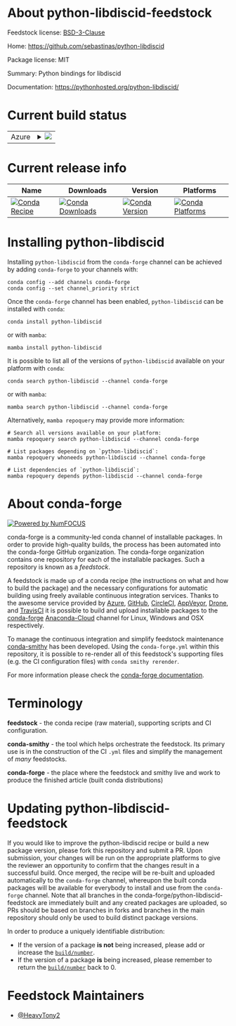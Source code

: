 About python-libdiscid-feedstock
================================

Feedstock license: [BSD-3-Clause](https://github.com/conda-forge/python-libdiscid-feedstock/blob/main/LICENSE.txt)

Home: https://github.com/sebastinas/python-libdiscid

Package license: MIT

Summary: Python bindings for libdiscid

Documentation: https://pythonhosted.org/python-libdiscid/

Current build status
====================


<table>
    
  <tr>
    <td>Azure</td>
    <td>
      <details>
        <summary>
          <a href="https://dev.azure.com/conda-forge/feedstock-builds/_build/latest?definitionId=20594&branchName=main">
            <img src="https://dev.azure.com/conda-forge/feedstock-builds/_apis/build/status/python-libdiscid-feedstock?branchName=main">
          </a>
        </summary>
        <table>
          <thead><tr><th>Variant</th><th>Status</th></tr></thead>
          <tbody><tr>
              <td>linux_64_python3.10.____cpython</td>
              <td>
                <a href="https://dev.azure.com/conda-forge/feedstock-builds/_build/latest?definitionId=20594&branchName=main">
                  <img src="https://dev.azure.com/conda-forge/feedstock-builds/_apis/build/status/python-libdiscid-feedstock?branchName=main&jobName=linux&configuration=linux%20linux_64_python3.10.____cpython" alt="variant">
                </a>
              </td>
            </tr><tr>
              <td>linux_64_python3.11.____cpython</td>
              <td>
                <a href="https://dev.azure.com/conda-forge/feedstock-builds/_build/latest?definitionId=20594&branchName=main">
                  <img src="https://dev.azure.com/conda-forge/feedstock-builds/_apis/build/status/python-libdiscid-feedstock?branchName=main&jobName=linux&configuration=linux%20linux_64_python3.11.____cpython" alt="variant">
                </a>
              </td>
            </tr><tr>
              <td>linux_64_python3.8.____cpython</td>
              <td>
                <a href="https://dev.azure.com/conda-forge/feedstock-builds/_build/latest?definitionId=20594&branchName=main">
                  <img src="https://dev.azure.com/conda-forge/feedstock-builds/_apis/build/status/python-libdiscid-feedstock?branchName=main&jobName=linux&configuration=linux%20linux_64_python3.8.____cpython" alt="variant">
                </a>
              </td>
            </tr><tr>
              <td>linux_64_python3.9.____cpython</td>
              <td>
                <a href="https://dev.azure.com/conda-forge/feedstock-builds/_build/latest?definitionId=20594&branchName=main">
                  <img src="https://dev.azure.com/conda-forge/feedstock-builds/_apis/build/status/python-libdiscid-feedstock?branchName=main&jobName=linux&configuration=linux%20linux_64_python3.9.____cpython" alt="variant">
                </a>
              </td>
            </tr><tr>
              <td>osx_64_python3.10.____cpython</td>
              <td>
                <a href="https://dev.azure.com/conda-forge/feedstock-builds/_build/latest?definitionId=20594&branchName=main">
                  <img src="https://dev.azure.com/conda-forge/feedstock-builds/_apis/build/status/python-libdiscid-feedstock?branchName=main&jobName=osx&configuration=osx%20osx_64_python3.10.____cpython" alt="variant">
                </a>
              </td>
            </tr><tr>
              <td>osx_64_python3.11.____cpython</td>
              <td>
                <a href="https://dev.azure.com/conda-forge/feedstock-builds/_build/latest?definitionId=20594&branchName=main">
                  <img src="https://dev.azure.com/conda-forge/feedstock-builds/_apis/build/status/python-libdiscid-feedstock?branchName=main&jobName=osx&configuration=osx%20osx_64_python3.11.____cpython" alt="variant">
                </a>
              </td>
            </tr><tr>
              <td>osx_64_python3.8.____cpython</td>
              <td>
                <a href="https://dev.azure.com/conda-forge/feedstock-builds/_build/latest?definitionId=20594&branchName=main">
                  <img src="https://dev.azure.com/conda-forge/feedstock-builds/_apis/build/status/python-libdiscid-feedstock?branchName=main&jobName=osx&configuration=osx%20osx_64_python3.8.____cpython" alt="variant">
                </a>
              </td>
            </tr><tr>
              <td>osx_64_python3.9.____cpython</td>
              <td>
                <a href="https://dev.azure.com/conda-forge/feedstock-builds/_build/latest?definitionId=20594&branchName=main">
                  <img src="https://dev.azure.com/conda-forge/feedstock-builds/_apis/build/status/python-libdiscid-feedstock?branchName=main&jobName=osx&configuration=osx%20osx_64_python3.9.____cpython" alt="variant">
                </a>
              </td>
            </tr><tr>
              <td>win_64_python3.10.____cpython</td>
              <td>
                <a href="https://dev.azure.com/conda-forge/feedstock-builds/_build/latest?definitionId=20594&branchName=main">
                  <img src="https://dev.azure.com/conda-forge/feedstock-builds/_apis/build/status/python-libdiscid-feedstock?branchName=main&jobName=win&configuration=win%20win_64_python3.10.____cpython" alt="variant">
                </a>
              </td>
            </tr><tr>
              <td>win_64_python3.11.____cpython</td>
              <td>
                <a href="https://dev.azure.com/conda-forge/feedstock-builds/_build/latest?definitionId=20594&branchName=main">
                  <img src="https://dev.azure.com/conda-forge/feedstock-builds/_apis/build/status/python-libdiscid-feedstock?branchName=main&jobName=win&configuration=win%20win_64_python3.11.____cpython" alt="variant">
                </a>
              </td>
            </tr><tr>
              <td>win_64_python3.8.____cpython</td>
              <td>
                <a href="https://dev.azure.com/conda-forge/feedstock-builds/_build/latest?definitionId=20594&branchName=main">
                  <img src="https://dev.azure.com/conda-forge/feedstock-builds/_apis/build/status/python-libdiscid-feedstock?branchName=main&jobName=win&configuration=win%20win_64_python3.8.____cpython" alt="variant">
                </a>
              </td>
            </tr><tr>
              <td>win_64_python3.9.____cpython</td>
              <td>
                <a href="https://dev.azure.com/conda-forge/feedstock-builds/_build/latest?definitionId=20594&branchName=main">
                  <img src="https://dev.azure.com/conda-forge/feedstock-builds/_apis/build/status/python-libdiscid-feedstock?branchName=main&jobName=win&configuration=win%20win_64_python3.9.____cpython" alt="variant">
                </a>
              </td>
            </tr>
          </tbody>
        </table>
      </details>
    </td>
  </tr>
</table>

Current release info
====================

| Name | Downloads | Version | Platforms |
| --- | --- | --- | --- |
| [![Conda Recipe](https://img.shields.io/badge/recipe-python--libdiscid-green.svg)](https://anaconda.org/conda-forge/python-libdiscid) | [![Conda Downloads](https://img.shields.io/conda/dn/conda-forge/python-libdiscid.svg)](https://anaconda.org/conda-forge/python-libdiscid) | [![Conda Version](https://img.shields.io/conda/vn/conda-forge/python-libdiscid.svg)](https://anaconda.org/conda-forge/python-libdiscid) | [![Conda Platforms](https://img.shields.io/conda/pn/conda-forge/python-libdiscid.svg)](https://anaconda.org/conda-forge/python-libdiscid) |

Installing python-libdiscid
===========================

Installing `python-libdiscid` from the `conda-forge` channel can be achieved by adding `conda-forge` to your channels with:

```
conda config --add channels conda-forge
conda config --set channel_priority strict
```

Once the `conda-forge` channel has been enabled, `python-libdiscid` can be installed with `conda`:

```
conda install python-libdiscid
```

or with `mamba`:

```
mamba install python-libdiscid
```

It is possible to list all of the versions of `python-libdiscid` available on your platform with `conda`:

```
conda search python-libdiscid --channel conda-forge
```

or with `mamba`:

```
mamba search python-libdiscid --channel conda-forge
```

Alternatively, `mamba repoquery` may provide more information:

```
# Search all versions available on your platform:
mamba repoquery search python-libdiscid --channel conda-forge

# List packages depending on `python-libdiscid`:
mamba repoquery whoneeds python-libdiscid --channel conda-forge

# List dependencies of `python-libdiscid`:
mamba repoquery depends python-libdiscid --channel conda-forge
```


About conda-forge
=================

[![Powered by
NumFOCUS](https://img.shields.io/badge/powered%20by-NumFOCUS-orange.svg?style=flat&colorA=E1523D&colorB=007D8A)](https://numfocus.org)

conda-forge is a community-led conda channel of installable packages.
In order to provide high-quality builds, the process has been automated into the
conda-forge GitHub organization. The conda-forge organization contains one repository
for each of the installable packages. Such a repository is known as a *feedstock*.

A feedstock is made up of a conda recipe (the instructions on what and how to build
the package) and the necessary configurations for automatic building using freely
available continuous integration services. Thanks to the awesome service provided by
[Azure](https://azure.microsoft.com/en-us/services/devops/), [GitHub](https://github.com/),
[CircleCI](https://circleci.com/), [AppVeyor](https://www.appveyor.com/),
[Drone](https://cloud.drone.io/welcome), and [TravisCI](https://travis-ci.com/)
it is possible to build and upload installable packages to the
[conda-forge](https://anaconda.org/conda-forge) [Anaconda-Cloud](https://anaconda.org/)
channel for Linux, Windows and OSX respectively.

To manage the continuous integration and simplify feedstock maintenance
[conda-smithy](https://github.com/conda-forge/conda-smithy) has been developed.
Using the ``conda-forge.yml`` within this repository, it is possible to re-render all of
this feedstock's supporting files (e.g. the CI configuration files) with ``conda smithy rerender``.

For more information please check the [conda-forge documentation](https://conda-forge.org/docs/).

Terminology
===========

**feedstock** - the conda recipe (raw material), supporting scripts and CI configuration.

**conda-smithy** - the tool which helps orchestrate the feedstock.
                   Its primary use is in the construction of the CI ``.yml`` files
                   and simplify the management of *many* feedstocks.

**conda-forge** - the place where the feedstock and smithy live and work to
                  produce the finished article (built conda distributions)


Updating python-libdiscid-feedstock
===================================

If you would like to improve the python-libdiscid recipe or build a new
package version, please fork this repository and submit a PR. Upon submission,
your changes will be run on the appropriate platforms to give the reviewer an
opportunity to confirm that the changes result in a successful build. Once
merged, the recipe will be re-built and uploaded automatically to the
`conda-forge` channel, whereupon the built conda packages will be available for
everybody to install and use from the `conda-forge` channel.
Note that all branches in the conda-forge/python-libdiscid-feedstock are
immediately built and any created packages are uploaded, so PRs should be based
on branches in forks and branches in the main repository should only be used to
build distinct package versions.

In order to produce a uniquely identifiable distribution:
 * If the version of a package **is not** being increased, please add or increase
   the [``build/number``](https://docs.conda.io/projects/conda-build/en/latest/resources/define-metadata.html#build-number-and-string).
 * If the version of a package **is** being increased, please remember to return
   the [``build/number``](https://docs.conda.io/projects/conda-build/en/latest/resources/define-metadata.html#build-number-and-string)
   back to 0.

Feedstock Maintainers
=====================

* [@HeavyTony2](https://github.com/HeavyTony2/)

